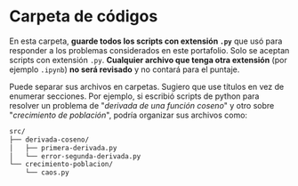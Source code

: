 # Carpeta de códigos

En esta carpeta, **guarde todos los scripts con extensión `.py`** que
usó para responder a los problemas considerados en este
portafolio. Solo se aceptan scripts con extensión `.py`. **Cualquier
archivo que tenga otra extensión** (por ejemplo `.ipynb`) **no será
revisado** y no contará para el puntaje.

Puede separar sus archivos en carpetas. Sugiero que use títulos en vez de enumerar secciones. Por ejemplo, si escribió scripts de python para resolver un problema de "*derivada de una función coseno*" y otro sobre "*crecimiento de población*", podría organizar sus archivos como:
```bash
src/
├── derivada-coseno/
│   ├── primera-derivada.py
│   └── error-segunda-derivada.py
└── crecimiento-poblacion/
    └── caos.py
```

